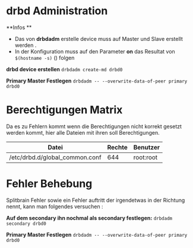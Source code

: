 drbd Administration
================

**Infos **
* Das von **drbdadm** erstelle device muss auf Master und Slave erstellt werden .
* In der Konfiguration muss auf den Parameter **on** das Resultat von ```$(hostname -s)``` () folgen

**drbd device erstellen**
```drbdadm create-md drbd0 ```

**Primary Master Festlegen**
`drbdadm -- --overwrite-data-of-peer primary drbd0`

Berechtigungen Matrix
===================

Da es zu Fehlern kommt wenn die Berechtigungen nicht korrekt gesetzt werden kommt, hier alle Dateien mit ihren soll Berechtigungen.

| Datei | Rechte | Benutzer |
| -------- | -------- | -------- |
|/etc/drbd.d/global_common.conf | 644 | root:root |


Fehler Behebung
==============

Splitbrain Fehler  sowie ein Fehler auftritt der irgendetwas in der Richtung nennt, kann man folgendes versuchen : 

**Auf dem secondary ihn nochmal als secondary festlegen:**
`drbdadm secondary drbd0`

**Primary Master Festlegen**
`drbdadm -- --overwrite-data-of-peer primary drbd0`

